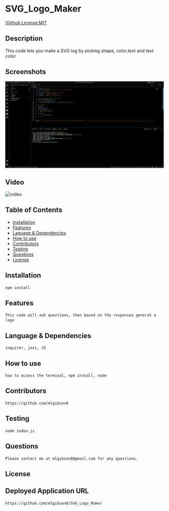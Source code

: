 # SVG_Logo_Maker
[!Github License:MIT](https://img.shields.io/badge/License-MIT-yellow.svg)
## Description
  This code lets you make a SVG log by picking shape, color,text and text color
## Screenshots
![Screenshot](https://github.com/mlgibson8/SVG_Logo_Maker/blob/main/svg.png)
## Video
![video](https://drive.google.com/file/d/1BEaSh6DFwlzWiczEZzWJNnHhywsDyJuF/view?usp=share_link)
## Table of Contents
* [Installation](#installation)
* [Features](#features)
* [Laguage & Dependencies](#language)
* [How to use](#howtouse)
* [Contributors](#contributors)
* [Testing](#testing)
* [Questions](#questions)
* [License](#license)
## Installation
    npm install
## Features
    This code will ask questions, then based on the responses generat a logo
## Language & Dependencies
    inquirer, jest, JS
## How to use
    how to access the terminal, npm install, node 
## Contributors
    https://github.com/mlgibson8
## Testing
    node index.js
## Questions
    Please contact me at mlgibson8@gmail.com for any questions.
## License
    
## Deployed Application URL
    https://github.com/mlgibson8/SVG_Logo_Maker

